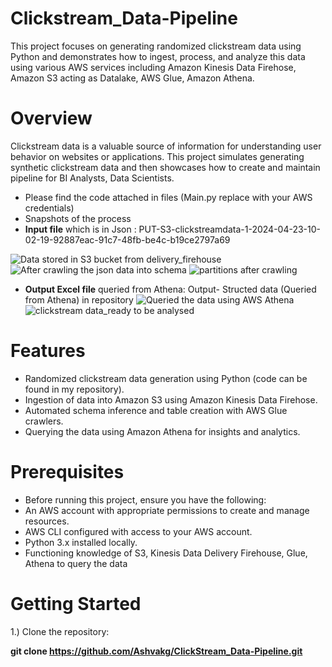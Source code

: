 # Clickstream_Data-Pipeline

This project focuses on generating randomized clickstream data using Python and demonstrates how to ingest, process, and analyze this data using various AWS services including Amazon Kinesis Data Firehose, Amazon S3 acting as Datalake, AWS Glue, Amazon Athena.

# Overview

Clickstream data is a valuable source of information for understanding user behavior on websites or applications. This project simulates generating synthetic clickstream data and then showcases how to create and maintain pipeline for BI Analysts, Data Scientists.

- Please find the code attached in files (Main.py replace with your AWS credentials)
- Snapshots of the process
-  **Input file** which is in Json : PUT-S3-clickstreamdata-1-2024-04-23-10-02-19-92887eac-91c7-48fb-be4c-b19ce2797a69
    
  ![Data stored in S3 bucket from delivery_firehouse](https://github.com/Ashvakg/ClickStream_Data-Pipeline/assets/83398283/fb0c352c-bf58-4a8d-82d8-d2c428e633eb)
  ![After crawling the json data into schema](https://github.com/Ashvakg/ClickStream_Data-Pipeline/assets/83398283/fd0e4bbf-64a5-4113-a73b-d22ee9853ed1)
  ![partitions after crawling](https://github.com/Ashvakg/ClickStream_Data-Pipeline/assets/83398283/bf02aee3-33b8-4d4f-aabe-7f5c77d2fb60)


- **Output Excel file** queried from Athena: Output- Structed data (Queried from Athena) in repository
  ![Queried the data using AWS Athena](https://github.com/Ashvakg/ClickStream_Data-Pipeline/assets/83398283/11ca8d32-1334-4f66-8217-e3192a55b8ab)
  ![clickstream data_ready to be analysed](https://github.com/Ashvakg/ClickStream_Data-Pipeline/assets/83398283/6e235926-1eca-4c68-979c-1049c4877eb7)

# Features

- Randomized clickstream data generation using Python (code can be found in my repository).
- Ingestion of data into Amazon S3 using Amazon Kinesis Data Firehose.
- Automated schema inference and table creation with AWS Glue crawlers.
- Querying the data using Amazon Athena for insights and analytics.

# Prerequisites

- Before running this project, ensure you have the following:
- An AWS account with appropriate permissions to create and manage resources.
- AWS CLI configured with access to your AWS account.
- Python 3.x installed locally.
- Functioning knowledge of S3, Kinesis Data Delivery Firehouse, Glue, Athena to query the data

# Getting Started

1.) Clone the repository:

**git clone https://github.com/Ashvakg/ClickStream_Data-Pipeline.git**



